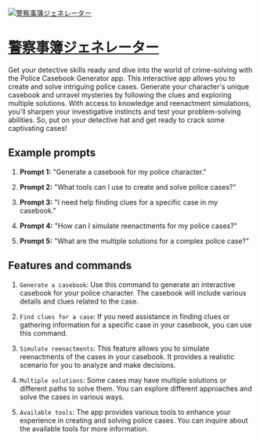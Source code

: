 [![警察事簿ジェネレーター](https://files.oaiusercontent.com/file-OsopekSohmcP5OtmA8BIx8du?se=2123-10-18T01%3A41%3A13Z&sp=r&sv=2021-08-06&sr=b&rscc=max-age%3D31536000%2C%20immutable&rscd=attachment%3B%20filename%3D43720c83-c705-4519-b168-d430ba6408f5.png&sig=kiS45iAB7c21pjNE1NHWPsxTxLgMp6dxyOoc/7fvp54%3D)](https://chat.openai.com/g/g-NWo6hR2Jf-jing-cha-shi-bo-zienereta)

# [警察事簿ジェネレーター](https://chat.openai.com/g/g-NWo6hR2Jf-jing-cha-shi-bo-zienereta)

Get your detective skills ready and dive into the world of crime-solving with the Police Casebook Generator app. This interactive app allows you to create and solve intriguing police cases. Generate your character's unique casebook and unravel mysteries by following the clues and exploring multiple solutions. With access to knowledge and reenactment simulations, you'll sharpen your investigative instincts and test your problem-solving abilities. So, put on your detective hat and get ready to crack some captivating cases!

## Example prompts

1. **Prompt 1:** "Generate a casebook for my police character."

2. **Prompt 2:** "What tools can I use to create and solve police cases?"

3. **Prompt 3:** "I need help finding clues for a specific case in my casebook."

4. **Prompt 4:** "How can I simulate reenactments for my police cases?"

5. **Prompt 5:** "What are the multiple solutions for a complex police case?"

## Features and commands

1. `Generate a casebook`: Use this command to generate an interactive casebook for your police character. The casebook will include various details and clues related to the case.

2. `Find clues for a case`: If you need assistance in finding clues or gathering information for a specific case in your casebook, you can use this command.

3. `Simulate reenactments`: This feature allows you to simulate reenactments of the cases in your casebook. It provides a realistic scenario for you to analyze and make decisions.

4. `Multiple solutions`: Some cases may have multiple solutions or different paths to solve them. You can explore different approaches and solve the cases in various ways.

5. `Available tools`: The app provides various tools to enhance your experience in creating and solving police cases. You can inquire about the available tools for more information.